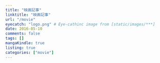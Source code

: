 ```yaml
---
title: "映画記事"
linktitle: "映画記事"
url: "/movie"
eyecatch: "logo.png" # Eye-cathinc image from [static/images/***]
date: 2016-05-10
comments: false
tags: []
mangaKindle: true
listing: true
categories: ["movie"]
---
```

